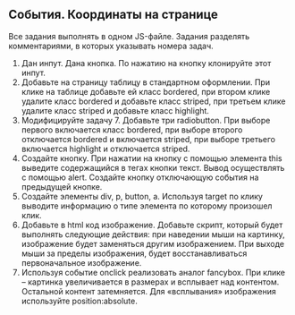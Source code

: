 ## События. Координаты на странице

Все задания выполнять в одном JS-файле. Задания разделять комментариями, в которых указывать номера задач.

1. Дан инпут. Дана кнопка. По нажатию на кнопку клонируйте этот инпут.
2. Добавьте на страницу таблицу в стандартном оформлении. При клике на таблице добавьте ей класс bordered, при втором клике удалите класс bordered и добавьте класс striped, при третьем клике удалите класс striped и добавьте класс highlight.
3. Модифицируйте задачу 7. Добавьте три radiobutton. При выборе первого включается класс bordered, при выборе второго отключается bordered и включается striped, при выборе третьего включается highlight и отключается striped.
4. Создайте кнопку. При нажатии на кнопку с помощью элемента this выведите содержащийся в тегах кнопки текст. Вывод осуществлять с помощью alert. Создайте кнопку отключающую события на предыдущей кнопке.
5. Создайте элементы div, p, button, a. Используя target по клику выводите информацию о типе элемента по которому произошел клик.
6. Добавьте в html код изображение. Добавьте скрипт, который будет выполнять следующие действия: при наведении мыши на картинку, изображение будет заменяться другим изображением. При выходе мыши за пределы изображения, будет восстанавливаться первоначальное изображение.
7. Используя событие onclick реализовать аналог fancybox. При клике – картинка увеличивается в размерах и всплывает над контентом. Остальной контент затемняется. Для «всплывания» изображения используйте position:absolute.
